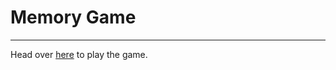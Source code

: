 # Memory Game
---
Head over [here](https://andrewnessinjim.github.io/memory-game/dev_dist/index.html) to play the game.